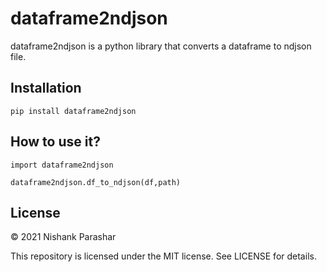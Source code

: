 # dataframe2ndjson
dataframe2ndjson is a python library that converts a dataframe to ndjson file.

## Installation
```pip install dataframe2ndjson```

## How to use it?
```import dataframe2ndjson```

 ```dataframe2ndjson.df_to_ndjson(df,path)```

## License

© 2021 Nishank Parashar

This repository is licensed under the MIT license. See LICENSE for details.
